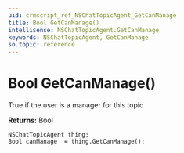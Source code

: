 ```yaml
---
uid: crmscript_ref_NSChatTopicAgent_GetCanManage
title: Bool GetCanManage()
intellisense: NSChatTopicAgent.GetCanManage
keywords: NSChatTopicAgent, GetCanManage
so.topic: reference
---
```


# Bool GetCanManage()

True if the user is a manager for this topic

**Returns:** Bool

```crmscript
NSChatTopicAgent thing;
Bool canManage  = thing.GetCanManage();
```

